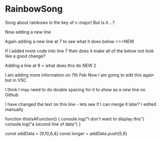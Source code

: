 # RainbowSong

Song about rainbows in the key of c-major! But is it....?

Now adding a new line

Again adding a new line at 7 to see what it does below ===NEW

If I added more code into line 7 then does it make all of the below not look like a good change?

Adding a line at 9 = what does this do NEW 2

I am adding more information on 7th Feb 
Now I am going to edit this again but in VSC

I think I may need to do double spacing for it to show as a new line on Github

I have changed the text on this line - lets see if I can merge it later? I edited manually


function thisIsAFunction() {
console.log("I don't want to display this")
console.log("a second line of data")
}

const addData = [9,10,6,4]
const longer = addData.push(5,6)

    
